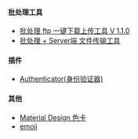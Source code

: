 #### 批处理工具
- [批处理 ftp 一键下载上传工具 V 1.1.0](tools/bat_ftp_tools.md)
- [批处理 + Server端 文件传输工具 ](tools/apk_upload_tools.md)
#### 插件
- [Authenticator(身份验证器)](tools/Chrome_Plugins_Authenticator.md)
#### 其他
- [Material Design 色卡](tools/colors.md)<br>
- [emoji](tools/emoji.md)